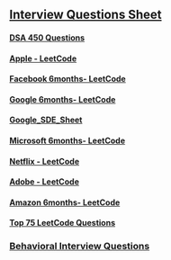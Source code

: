 ## [Interview Questions Sheet](https://drive.google.com/drive/folders/1gBPr5zuYfTGH0excsYUDC0RKr_7xOgP2?usp=sharing)

#### [DSA 450 Questions](https://docs.google.com/spreadsheets/d/1LCsv6VCT2CDDNZZLRWxjQisunCphfie-/edit?usp=sharing&ouid=111340581537624774766&rtpof=true&sd=true)

#### [Apple - LeetCode](https://drive.google.com/file/d/16Dzx4KO1J1GKI3tRl_M1zUD9iYyA5kAz/view?usp=sharing)

#### [Facebook 6months- LeetCode](https://drive.google.com/file/d/1J58vTagw0gWEXGf1oiw2oVCV4rDZJg1k/view?usp=sharing)

#### [Google 6months- LeetCode](https://drive.google.com/file/d/1nIIIL9NPAKhJv4yVr51LiN46fMuTa84B/view?usp=sharing)

#### [Google_SDE_Sheet](https://drive.google.com/file/d/1WKSD0NcQlg_M11_7pLKL9BtsiMxbPbuC/view?usp=sharing)

#### [Microsoft 6months- LeetCode](https://drive.google.com/file/d/1r2mNLoNi6QRtq6_thq214yCZ9GM1A6Ly/view?usp=sharing)

#### [Netflix - LeetCode](https://drive.google.com/file/d/1uJMKst1shYj2CXObdSwddIs6ac4wmqCw/view?usp=sharing)

#### [Adobe - LeetCode](https://drive.google.com/file/d/1tCfklN9wRqSkSZaWhgatz2IJYGMLeG6F/view?usp=sharing)

#### [Amazon 6months- LeetCode](https://drive.google.com/file/d/1nM8dfQaLZp_48WcZ4v2mMFoMlUJpByde/view?usp=sharing)

#### [Top 75 LeetCode Questions](https://docs.google.com/spreadsheets/d/1fjf7wQ2l231Z1eYIuM9Mp3-dOi_z3_M7/edit?usp=sharing&ouid=111340581537624774766&rtpof=true&sd=true)

### [Behavioral Interview Questions](https://github.com/SamirPaulb/DSAlgo/blob/main/Questions-Sheet/Behavioral_Interview.md)

